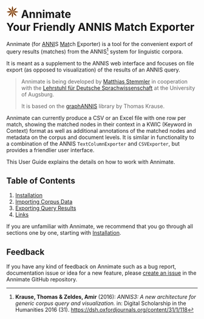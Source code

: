 # ![Annimate logo](img/annimate-logo.png) Annimate<br>Your Friendly ANNIS Match Exporter

Annimate (for <u>ANNI</u>S <u>Mat</u>ch <u>E</u>xporter) is a tool for the convenient export of query results (matches) from the ANNIS[^1] system for linguistic corpora.

It is meant as a supplement to the ANNIS web interface and focuses on file export (as opposed to visualization) of the results of an ANNIS query.

> Annimate is being developed by [Matthias Stemmler](https://github.com/matthias-stemmler) in cooperation with the [Lehrstuhl für Deutsche Sprachwissenschaft](https://www.uni-augsburg.de/de/fakultaet/philhist/professuren/germanistik/deutsche-sprachwissenschaft/) at the University of Augsburg.
>
> It is based on the [graphANNIS](https://github.com/korpling/graphANNIS) library by Thomas Krause.

Annimate can currently produce a CSV or an Excel file with one row per match, showing the matched nodes in their context in a KWIC (Keyword in Context) format as well as additional annotations of the matched nodes and metadata on the corpus and document levels. It is similar in functionality to a combination of the ANNIS `TextColumnExporter` and `CSVExporter`, but provides a friendlier user interface.

This User Guide explains the details on how to work with Annimate.

## Table of Contents

1. [Installation](installation.md)
2. [Importing Corpus Data](import.md)
3. [Exporting Query Results](export.md)
4. [Links](links.md)

If you are unfamiliar with Annimate, we recommend that you go through all sections one by one, starting with [Installation](installation.md).

## Feedback

If you have any kind of feedback on Annimate such as a bug report, documentation issue or idea for a new feature, please [create an issue](https://github.com/matthias-stemmler/annimate/issues/new/choose) in the Annimate GitHub repository.


[^1]:
    **Krause, Thomas & Zeldes, Amir** (2016):
    _ANNIS3: A new architecture for generic corpus query and visualization._
    in: Digital Scholarship in the Humanities 2016 (31).
    <https://dsh.oxfordjournals.org/content/31/1/118>

